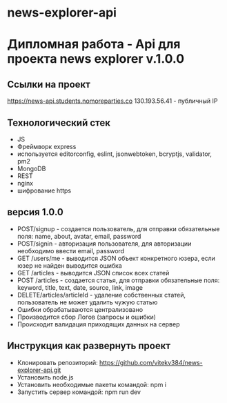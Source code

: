 # news-explorer-api
Дипломная работа - Api для проекта news explorer v.1.0.0
=============================

## Ссылки на проект
https://news-api.students.nomoreparties.co
130.193.56.41 - публичный IP

## Технологический стек
- JS
- Фреймворк express
- используется editorconfig, eslint, jsonwebtoken, bcryptjs, validator, pm2 
- MongoDB
- REST
- nginx
- шифрование https

## версия 1.0.0
- POST/signup - создается пользователь, для отправки обязательные поля: name, about, avatar, email, password 
- POST/signin - авторизация пользователя, для авторизации необходимо ввести email, password
- GET /users/me - выводится JSON объект конкретного юзера, если юзер не найден выводится ошибка 
- GET /articles - выводится JSON список всех статей 
- POST /articles - создается статья, для отправки обязательные поля: keyword, title, text, date, source, link, image
- DELETE/articles/articleId - удаление собственных статей, пользователь не может удалить чужую статью
- Ошибки обрабатываются централизовано
- Производится сбор Логов (запросы и ошибки)
- Происходит валидация приходящих данных на сервер
 
## Инструкция как развернуть проект
- Клонировать репозиторий: https://github.com/vitekv384/news-explorer-api.git
- Установить node.js
- Установить необходимые пакеты командой: npm i
- Запустить сервер командой: npm run dev